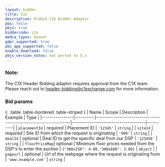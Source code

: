 ```yaml
---
layout: bidder
title: C1X
description: Prebid C1X Bidder Adaptor
pbs: false
pbjs: true
biddercode: c1x
media_types: banner
gdpr_supported: true
pbs_app_supported: false
enable_download: false
pbjs_version_notes: not ported to 5.x
---
```


### Note:

The C1X Header Bidding adaptor requires approval from the C1X team. Please reach out to  <header-bidding@c1exchange.com> for more information.

### Bid params

{: .table .table-bordered .table-striped }
| Name           | Scope    | Description                                                     |  Example                            | Type     |
|----------------|----------|-----------------------------------------------------------------|-------------------------------------|----------|
| `placementId`  | required | Placement ID                                                    | `'12345'`                           | `string` |
| `siteId`       | required | Site ID from which the request is originating                   | `'999'`                             | `string` |
| `dealId`       | optional | Deal ID to get the specific deal from our DSP                   | `'123456'`                          | `string` |
| `floorPriceMap`| optional | Minimum floor prices needed from the DSP's to enter the auction | `{"300x250": 4.00,"300x600": 3.00}` | `object` |
| `pageurl`      | optional | Url of the webpage where the request is originating from        | `'www.example.com'`                 | `string` |
